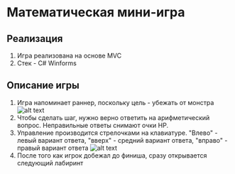 # Математическая мини-игра

## Реализация
1. Игра реализована на основе MVC
2. Стек - C# Winforms

## Описание игры
1. Игра напоминает раннер, поскольку цель - убежать от монстра
![alt text](screenshots/screenshot1.png "Главное меню")
2. Чтобы сделать шаг, нужно верно ответить на арифметический вопрос. Неправильные ответы снимают очки HP.
3. Управление производится стрелочками на клавиатуре. "Влево" - левый вариант ответа, "вверх" - средний вариант ответа, "вправо" - правый вариант ответа
![alt text](screenshots/screenshot2.png "игровое поле")
4. После того как игрок добежал до финиша, сразу открывается следующий лабиринт

	
